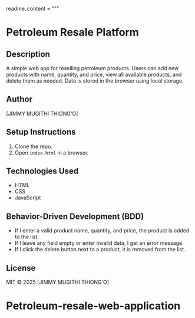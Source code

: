 readme_content = """
# Petroleum Resale Platform

## Description  
A simple web app for reselling petroleum products. Users can add new products with name, quantity, and price, view all available products, and delete them as needed. Data is stored in the browser using local storage.

## Author  
[JIMMY MUGITHI THIONG'O]

## Setup Instructions  
1. Clone the repo.  
2. Open `index.html` in a browser.

## Technologies Used  
- HTML  
- CSS  
- JavaScript

## Behavior-Driven Development (BDD)  
- If I enter a valid product name, quantity, and price, the product is added to the list.  
- If I leave any field empty or enter invalid data, I get an error message.  
- If I click the delete button next to a product, it is removed from the list.

## License  
MIT © 2025 [JIMMY MUGITHI THIONG'O]

# Petroleum-resale-web-application
